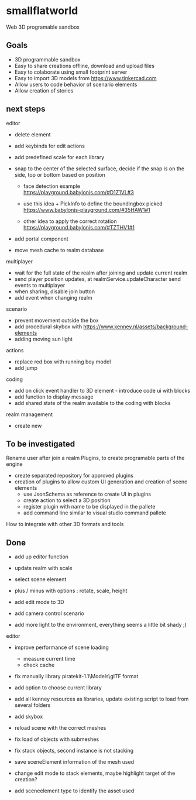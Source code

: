 # smallflatworld

Web 3D programable sandbox

## Goals

- 3D programmable sandbox
- Easy to share creations offline, download and upload files
- Easy to colaborate using small footprint server
- Easy to import 3D models from https://www.tinkercad.com
- Allow users to code behavior of scenario elements
- Allow creation of stories

## next steps

editor
- delete element
- add keybinds for edit actions

- add predefined scale for each library
- snap to the center of the selected surface, decide if the snap is on the side, top or bottom based on position
  - face detection example 
  https://playground.babylonjs.com/#D1Z1VL#3
  
  - use this idea + PickInfo to define the boundingbox picked 
  https://www.babylonjs-playground.com/#35HAW1#1
  - other idea to apply the correct rotation
  https://playground.babylonjs.com/#TZTHV1#1
  
- add portal component
- move mesh cache to realm database 

multiplayer
- wait for the full state of the realm after joining and update current realm
- send player position updates, at realmService.updateCharacter send events to multiplayer
- when sharing, disable join button
- add event when changing realm

scenario
- prevent movement outside the box
- add procedural skybox with https://www.kenney.nl/assets/background-elements
- adding moving sun light

actions
- replace red box with running boy model
- add jump

coding

- add on click event handler to 3D element - introduce code ui with blocks
- add function to display message
- add shared state of the realm available to the coding with blocks

realm management

- create new

## To be investigated

Rename user after join a realm
Plugins, to create programable parts of the engine

- create separated repository for approved plugins
- creation of plugins to allow custom UI generation and creation of scene elements
  - use JsonSchema as reference to create UI in plugins
  - create action to select a 3D position
  - register plugin with name to be displayed in the pallete
  - add command line similar to visual studio command pallete

How to integrate with other 3D formats and tools

## Done
- add up editor function
- update realm with scale

- select scene element
- plus / minus with options : rotate, scale, height

- add edit mode to 3D
- add camera control
scenario
- add more light to the environment, everything seems a little bit shady ;)

editor
- improve performance of scene loading
  - measure current time
  - check cache

- fix manually library piratekit-1.1\Models\glTF format
- add option to choose current library
- add all kenney resources as libraries, update existing script to load from several folders
- add skybox
- reload scene with the correct meshes
- fix load of objects with submeshes
- fix stack objects, second instance is not stacking
- save sceneElement information of the mesh used
- change edit mode to stack elements, maybe highlight target of the creation?
- add sceneelement type to identify the asset used
